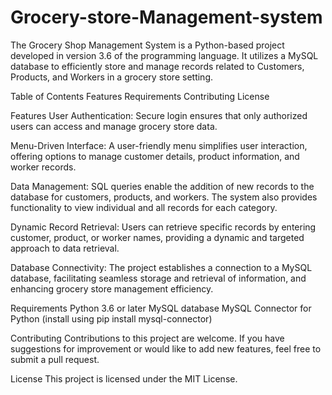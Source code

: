 # Grocery-store-Management-system
The Grocery Shop Management System is a Python-based project developed in version 3.6 of the programming language. It utilizes a MySQL database to efficiently store and manage records related to Customers, Products, and Workers in a grocery store setting.

Table of Contents
Features
Requirements
Contributing
License

Features
User Authentication: Secure login ensures that only authorized users can access and manage grocery store data.

Menu-Driven Interface: A user-friendly menu simplifies user interaction, offering options to manage customer details, product information, and worker records.

Data Management: SQL queries enable the addition of new records to the database for customers, products, and workers. The system also provides functionality to view individual and all records for each category.

Dynamic Record Retrieval: Users can retrieve specific records by entering customer, product, or worker names, providing a dynamic and targeted approach to data retrieval.

Database Connectivity: The project establishes a connection to a MySQL database, facilitating seamless storage and retrieval of information, and enhancing grocery store management efficiency.

Requirements
Python 3.6 or later
MySQL database
MySQL Connector for Python (install using pip install mysql-connector)

Contributing
Contributions to this project are welcome. If you have suggestions for improvement or would like to add new features, feel free to submit a pull request.

License
This project is licensed under the MIT License.

